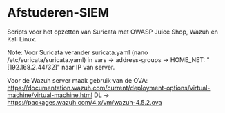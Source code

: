 # Afstuderen-SIEM
 Scripts voor het opzetten van Suricata met OWASP Juice Shop, Wazuh en Kali Linux.

Note:
Voor Suricata verander suricata.yaml  (nano /etc/suricata/suricata.yaml) in vars -> address-groups -> HOME_NET: "[192.168.2.44/32]" naar IP van server.

Voor de Wazuh server maak gebruik van de OVA: https://documentation.wazuh.com/current/deployment-options/virtual-machine/virtual-machine.html DL -> https://packages.wazuh.com/4.x/vm/wazuh-4.5.2.ova

